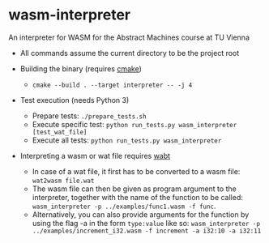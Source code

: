 # wasm-interpreter
An interpreter for WASM for the Abstract Machines course at TU Vienna

- All commands assume the current directory to be the project root
- Building the binary (requires [cmake](https://cmake.org/))
  - `cmake --build . --target interpreter -- -j 4`

- Test execution (needs Python 3)
  - Prepare tests: `./prepare_tests.sh`
  - Execute specific test: `python run_tests.py wasm_interpreter [test_wat_file]`
  - Execute all tests: `python run_tests.py wasm_interpreter`
    
- Interpreting a wasm or wat file requires [wabt](https://github.com/WebAssembly/wabt)
  - In case of a wat file, it first has to be converted to a wasm file: `wat2wasm file.wat`
  - The wasm file can then be given as program argument to the interpreter, together with the 
  name of the function to be called: `wasm_interpreter -p ../examples/func1.wasm -f func`.
  - Alternatively, you can also provide arguments for the function by using the flag -a in the form `type:value` like so: 
  `wasm_interpreter -p ../examples/increment_i32.wasm -f increment -a i32:10 -a i32:11`
